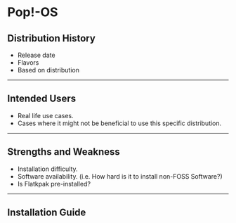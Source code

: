 # Pop!-OS

## Distribution History

- Release date
- Flavors
- Based on distribution
---
## Intended Users
- Real life use cases.
- Cases where it might not be beneficial to use this specific distribution.
---
## Strengths and Weakness

- Installation difficulty.
- Software availability. (i.e. How hard is it to install non-FOSS Software?)
- Is Flatkpak pre-installed?
---
## Installation Guide
